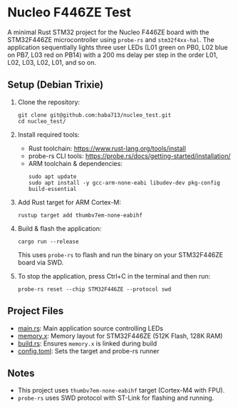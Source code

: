 # Nucleo F446ZE Test

A minimal Rust STM32 project for the Nucleo F446ZE board with the STM32F446ZE
microcontroller using `probe-rs` and `stm32f4xx-hal`. The application
sequentially lights three user LEDs (L01 green on PB0, L02 blue on PB7, L03 red
on PB14) with a 200 ms delay per step in the order L01, L02, L03, L02, L01, and
so on.

## Setup (Debian Trixie)

1. Clone the repository:
    ```
    git clone git@github.com:haba713/nucleo_test.git
    cd nucleo_test/
    ```
    
2. Install required tools:

    - Rust toolchain: https://www.rust-lang.org/tools/install
    - probe-rs CLI tools: https://probe.rs/docs/getting-started/installation/
    - ARM toolchain & dependencies:
        ```
        sudo apt update
        sudo apt install -y gcc-arm-none-eabi libudev-dev pkg-config build-essential
        ```
        
3. Add Rust target for ARM Cortex-M:
    ```
    rustup target add thumbv7em-none-eabihf
    ```
    
4. Build & flash the application:
    ```
    cargo run --release
    ```

    This uses `probe-rs` to flash and run the binary on your STM32F446ZE board
    via SWD.

5. To stop the application, press Ctrl+C in the terminal and then run:
    ```
    probe-rs reset --chip STM32F446ZE --protocol swd
    ```

## Project Files

- [main.rs](src/main.rs): Main application source controlling LEDs
- [memory.x](memory.x): Memory layout for STM32F446ZE (512K Flash, 128K RAM)
- [build.rs](build.rs): Ensures `memory.x` is linked during build
- [config.toml](.cargo/config.toml): Sets the target and probe-rs runner

## Notes

- This project uses `thumbv7em-none-eabihf` target (Cortex-M4 with FPU).
- `probe-rs` uses SWD protocol with ST-Link for flashing and running.
